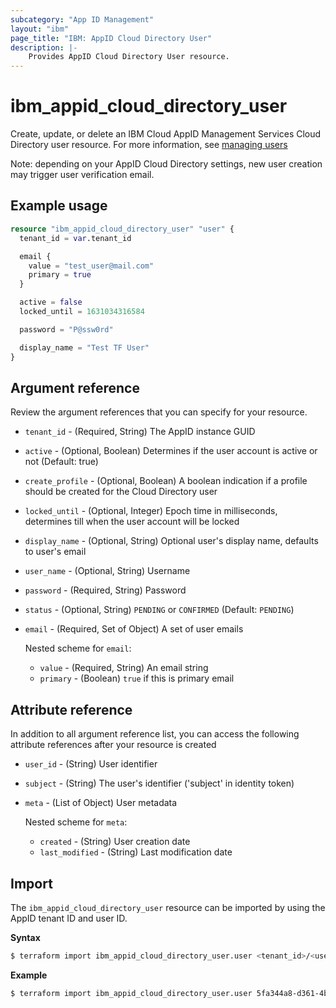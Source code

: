 ```yaml
---
subcategory: "App ID Management"
layout: "ibm"
page_title: "IBM: AppID Cloud Directory User"
description: |-
    Provides AppID Cloud Directory User resource.
---
```


# ibm_appid_cloud_directory_user

Create, update, or delete an IBM Cloud AppID Management Services Cloud Directory user resource. For more information, see [managing users](https://cloud.ibm.com/docs/appid?topic=appid-cd-users)

Note: depending on your AppID Cloud Directory settings, new user creation may trigger user verification email.

## Example usage

```terraform
resource "ibm_appid_cloud_directory_user" "user" {
  tenant_id = var.tenant_id

  email {
    value = "test_user@mail.com"
    primary = true
  }

  active = false
  locked_until = 1631034316584

  password = "P@ssw0rd"

  display_name = "Test TF User"
}
```

## Argument reference
Review the argument references that you can specify for your resource.

- `tenant_id` - (Required, String) The AppID instance GUID
- `active` - (Optional, Boolean) Determines if the user account is active or not (Default: true)
- `create_profile` - (Optional, Boolean) A boolean indication if a profile should be created for the Cloud Directory user
- `locked_until` - (Optional, Integer) Epoch time in milliseconds, determines till when the user account will be locked
- `display_name` - (Optional, String) Optional user's display name, defaults to user's email
- `user_name` - (Optional, String) Username
- `password` - (Required, String) Password
- `status` - (Optional, String) `PENDING` or `CONFIRMED` (Default: `PENDING`)
- `email` - (Required, Set of Object) A set of user emails

  Nested scheme for `email`:
  - `value` - (Required, String) An email string
  - `primary` - (Boolean) `true` if this is primary email

## Attribute reference
In addition to all argument reference list, you can access the following attribute references after your resource is created

- `user_id` - (String) User identifier
- `subject` - (String) The user's identifier ('subject' in identity token)
- `meta` - (List of Object) User metadata

  Nested scheme for `meta`:
  - `created` - (String) User creation date
  - `last_modified` - (String) Last modification date
## Import

The `ibm_appid_cloud_directory_user` resource can be imported by using the AppID tenant ID and user ID.

**Syntax**

```bash
$ terraform import ibm_appid_cloud_directory_user.user <tenant_id>/<user_id>
```
**Example**

```bash
$ terraform import ibm_appid_cloud_directory_user.user 5fa344a8-d361-4bc2-9051-58ca253f4b2b/03dde38a-b35a-43f2-a58a-c2d3fe26aaea
```
